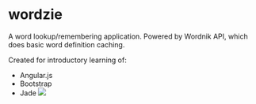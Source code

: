 # wordzie
A word lookup/remembering application. Powered by Wordnik API, which does basic word definition caching.

Created for introductory learning of:
* Angular.js
* Bootstrap
* Jade
![](http://oi57.tinypic.com/rsemu9.jpg)

